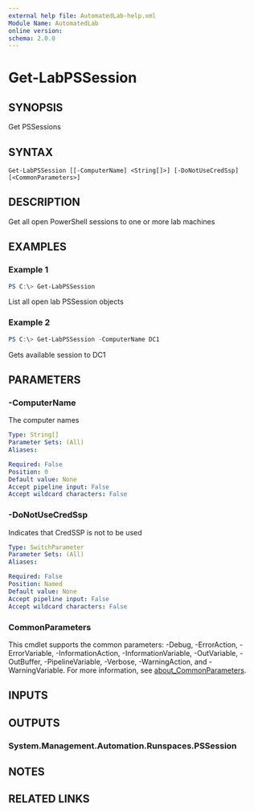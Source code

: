```yaml
---
external help file: AutomatedLab-help.xml
Module Name: AutomatedLab
online version:
schema: 2.0.0
---
```


# Get-LabPSSession

## SYNOPSIS
Get PSSessions

## SYNTAX

```
Get-LabPSSession [[-ComputerName] <String[]>] [-DoNotUseCredSsp] [<CommonParameters>]
```

## DESCRIPTION
Get all open PowerShell sessions to one or more lab machines

## EXAMPLES

### Example 1
```powershell
PS C:\> Get-LabPSSession
```

List all open lab PSSession objects

### Example 2
```powershell
PS C:\> Get-LabPSSession -ComputerName DC1
```

Gets available session to DC1

## PARAMETERS

### -ComputerName
The computer names

```yaml
Type: String[]
Parameter Sets: (All)
Aliases:

Required: False
Position: 0
Default value: None
Accept pipeline input: False
Accept wildcard characters: False
```

### -DoNotUseCredSsp
Indicates that CredSSP is not to be used

```yaml
Type: SwitchParameter
Parameter Sets: (All)
Aliases:

Required: False
Position: Named
Default value: None
Accept pipeline input: False
Accept wildcard characters: False
```

### CommonParameters
This cmdlet supports the common parameters: -Debug, -ErrorAction, -ErrorVariable, -InformationAction, -InformationVariable, -OutVariable, -OutBuffer, -PipelineVariable, -Verbose, -WarningAction, and -WarningVariable. For more information, see [about_CommonParameters](http://go.microsoft.com/fwlink/?LinkID=113216).

## INPUTS

## OUTPUTS

### System.Management.Automation.Runspaces.PSSession
## NOTES

## RELATED LINKS
